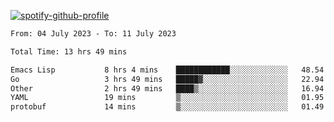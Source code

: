 [![spotify-github-profile](https://spotify-github-profile.vercel.app/api/view?uid=313pysyt3uxkjdidtiuvzf7nrnnu&cover_image=true&theme=natemoo-re&show_offline=false&background_color=121212&interchange=false&bar_color=53b14f&bar_color_cover=false)](https://spotify-github-profile.vercel.app/api/view?uid=313pysyt3uxkjdidtiuvzf7nrnnu&redirect=true)

<!--START_SECTION:waka-->

```txt
From: 04 July 2023 - To: 11 July 2023

Total Time: 13 hrs 49 mins

Emacs Lisp           8 hrs 4 mins    ████████████░░░░░░░░░░░░░   48.54 %
Go                   3 hrs 49 mins   █████▓░░░░░░░░░░░░░░░░░░░   22.94 %
Other                2 hrs 49 mins   ████▒░░░░░░░░░░░░░░░░░░░░   16.94 %
YAML                 19 mins         ▒░░░░░░░░░░░░░░░░░░░░░░░░   01.95 %
protobuf             14 mins         ▒░░░░░░░░░░░░░░░░░░░░░░░░   01.49 %
```

<!--END_SECTION:waka-->